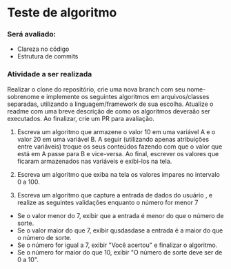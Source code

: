 # Teste de algoritmo


### Será avaliado:

* Clareza no código
* Estrutura de commits


### Atividade a ser realizada
Realizar o clone do repositório, crie uma nova branch com seu nome-sobrenome e implemente os seguintes algoritmos em arquivos/classes separadas, utilizando a linguagem/framework de sua escolha. Atualize o readme com uma breve descrição de como os algoritmos deveraão ser executados. Ao finalizar, crie um PR para avaliação.

1. Escreva um algoritmo que armazene o valor 10 em uma variável A e o valor 20 em uma variável B.
A seguir (utilizando apenas atribuições entre variáveis) troque os seus conteúdos fazendo com que o
valor que está em A passe para B e vice-versa. Ao final, escrever os valores que ficaram armazenados
nas variáveis e exibi-los na tela. 

2. Escreva um algoritmo que exiba na tela os valores impares no intervalo 0 a 100.

3. Escreva um algoritmo que capture a entrada de dados do usuário , e realize as seguintes validações enquanto o número for menor 7

  * Se o valor menor do 7, exibir que a entrada é menor do que o número de sorte.
  * Se o valor maior do que 7, exibir qusdasdase a entrada é a maior do que o número de sorte.
  * Se o número for igual a 7, exibir "Você acertou" e finalizar o algoritmo.
  * Se o número for maior do que 10, exibir "O número de sorte deve ser de 0 a 10".
